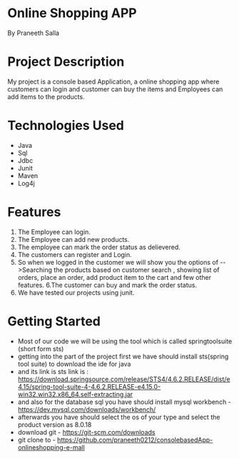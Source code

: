 # Online Shopping APP
 By Praneeth Salla
# Project Description
 My project is a console based Application, a online shopping app where customers can login and customer can buy the items and Employees can add items to the products.
# Technologies Used
* Java
* Sql
* Jdbc
* Junit 
* Maven
* Log4j
# Features
1. The Employee can login.
2. The Employee can add new products.
3. The employee can mark the order status as delievered.
4. The customers can register and Login.
5. So when we logged in the customer we will show you the options of 
-->Searching the products based on customer search , showing list of orders, place an order, add product item to the cart and few other features.
6.The customer can buy and mark the order status.
7. We have tested our projects using junit.

# Getting Started
* Most of our code we will be using the tool which is called springtoolsuite (short form sts)
* getting into the part of the project first we have should install sts(spring tool suite) to download the ide for java
* and its link is sts link is : https://download.springsource.com/release/STS4/4.6.2.RELEASE/dist/e4.15/spring-tool-suite-4-4.6.2.RELEASE-e4.15.0-win32.win32.x86_64.self-extracting.jar
* and also for the database sql you have should install mysql workbench - https://dev.mysql.com/downloads/workbench/
* afterwards you have should select the os of your type and select the product version as 8.0.18 
* download git - https://git-scm.com/downloads
* git clone to - https://github.com/praneeth0212/consolebasedApp-onlineshopping-e-mall




